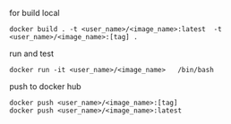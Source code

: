 for build local 
```
docker build . -t <user_name>/<image_name>:latest  -t <user_name>/<image_name>:[tag] .
```

run and test

```
docker run -it <user_name>/<image_name>   /bin/bash
```


push to docker hub

```
docker push <user_name>/<image_name>:[tag] 
docker push <user_name>/<image_name>:latest
```
